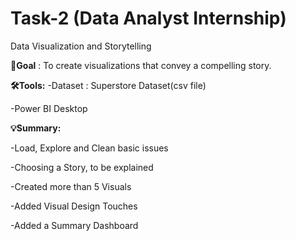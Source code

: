 # Task-2 (Data Analyst Internship)
Data Visualization and Storytelling
<br>



**🎯Goal** : To create visualizations that convey a compelling story.


**🛠️Tools:**
-Dataset : Superstore Dataset(csv file)

-Power BI Desktop


**💡Summary:**

-Load, Explore and Clean basic issues

-Choosing a Story, to be explained

-Created more than 5 Visuals

-Added Visual Design Touches

-Added a Summary Dashboard









